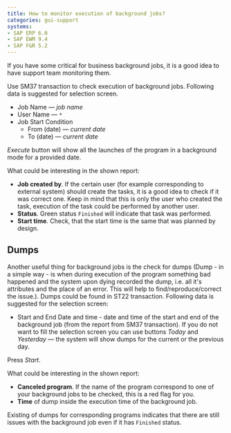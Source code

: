```yaml
---
title: How to monitor execution of background jobs?
categories: gui-support
systems:
- SAP ERP 6.0
- SAP EWM 9.4
- SAP F&R 5.2
---
```


If you have some critical for business background jobs, it is a good idea to have support team monitoring them.

Use SM37 transaction to check execution of background jobs. Following data is suggested for selection screen.

- Job Name — *job name*
- User Name — `*`
- Job Start Condition
  - From (date) — *current date*
  - To (date) — *current date*
  
*Execute* button will show all the launches of the program in a background mode for a provided date.

What could be interesting in the shown report:

- **Job created by**. If the certain user (for example corresponding to external system) should create the tasks, it is a good idea to check if it was correct one. Keep in mind that this is only the user who created the task, execution of the task could be performed by another user.
- **Status**. Green status `Finished` will indicate that task was performed.
- **Start time**. Check, that the start time is the same that was planned by design.

## Dumps

Another useful thing for background jobs is the check for dumps (Dump - in a simple way - is when during execution of the program something bad happened and the system upon dying recorded the dump, i.e. all it's attributes and the place of an error. This will help to find/reproduce/correct the issue.). Dumps could be found in ST22 transaction. Following data is suggested for the selection screen:

- Start and End Date and time - date and time of the start and end of the background job (from the report from SM37 transaction). If you do not want to fill the selection screen you can use buttons *Today* and *Yesterday* — the system will show dumps for the current or the previous day.

Press *Start*.

What could be interesting in the shown report:

- **Canceled program**. If the name of the program correspond to one of your background jobs to be checked, this is a red flag for you.
- **Time** of dump inside the execution time of the background job.

Existing of dumps for corresponding programs indicates that there are still issues with the background job even if it has `Finished` status.
